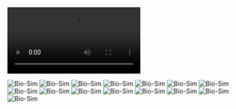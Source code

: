 <video controls>
  <source src="media/Bio-Sim/final.mp4" type="video/mp4">
</video>

![Bio-Sim](media/Bio-Sim/1.jpg)
![Bio-Sim](media/Bio-Sim/2.jpg)
![Bio-Sim](media/Bio-Sim/3.jpg)
![Bio-Sim](media/Bio-Sim/4.jpg)
![Bio-Sim](media/Bio-Sim/5.jpg)
![Bio-Sim](media/Bio-Sim/6.jpg)
![Bio-Sim](media/Bio-Sim/7.jpg)
![Bio-Sim](media/Bio-Sim/8.jpg)
![Bio-Sim](media/Bio-Sim/9.jpg)
![Bio-Sim](media/Bio-Sim/10.jpg)
![Bio-Sim](media/Bio-Sim/11.jpg)
![Bio-Sim](media/Bio-Sim/12.jpg)
![Bio-Sim](media/Bio-Sim/13.jpg)
![Bio-Sim](media/Bio-Sim/14.jpg)
![Bio-Sim](media/Bio-Sim/15.jpg)
